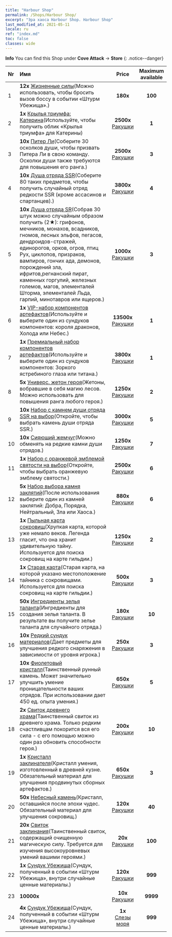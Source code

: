 ```yaml
---
title: "Harbour Shop"
permalink: /Shops/Harbour Shop/
excerpt: "Эра хаоса Harbour Shop. Harbour Shop"
last_modified_at: 2021-05-11
locale: ru
ref: "index.md"
toc: false
classes: wide
---
```


**Info** You can find this Shop under **Cove Attack** -> **Store** 
{: .notice--danger}

  |  Nr  |      Имя      |         Price        |   Maximum available      |
  |:-----|:---------------|:--------------------:|:------------------------:|
  | 1 |  **12x** [Жизненные силы](/ItemsRU/con_954/)(Можно использовать, чтобы бросить вызов боссу в событии «Штурм Убежища».) |  **180x** <i class="fas fa-gem"/>  | **100** |
  | 2 |  **1x** [Крылья триумфа: Катерина](/ItemsRU/con_1032/)(Используйте, чтобы получить облик «Крылья триумфа» для Катерины) |  **2500x** [Ракушки](/ItemsRU/con_950/)  | **1** |
  | 3 |  **10x** [Питер Ли](/ItemsRU/her_397/)(Соберите 30 осколков души, чтобы призвать Питера Ли в свою команду. Осколки души также требуются для повышения его ранга.) |  **2500x** [Ракушки](/ItemsRU/con_950/)  | **3** |
  | 4 |  **10x** [Душа отряда SSR](/ItemsRU/con_535/)(Соберите 80 таких предметов, чтобы получить случайный отряд редкости SSR (кроме ассасинов и спартанцев).) |  **3800x** [Ракушки](/ItemsRU/con_950/)  | **4** |
  | 5 |  **10x** [Душа отряда SR](/ItemsRU/con_534/)(Собрав 30 штук можно случайным образом получить (2★): грифонов, мечников, монахов, всадников, гномов, лесных эльфов, пегасов, дендроидов-стражей, единорогов, орков, огров, птиц Рух, циклопов, призраков, вампиров, гончих ада, демонов, порождений зла, ифритов,регнанский пират, каменных горгулий, железных големов, магов, элементалей Шторма, элементалей Льда, гарпий, минотавров или ящеров.) |  **1000x** [Ракушки](/ItemsRU/con_950/)  | **3** |
  | 6 |  **1x** [VIP-набор компонентов артефактов](/ItemsRU/con_1740/)(Используйте и выберите один из сундуков компонентов: короля драконов, Холода или Небес.) |  **13500x** [Ракушки](/ItemsRU/con_950/)  | **1** |
  | 7 |  **1x** [Премиальный набор компонентов артефактов](/ItemsRU/con_1433/)(Используйте и выберите один из сундуков компонентов: Зоркого ястребиного глаза или титана.) |  **3800x** [Ракушки](/ItemsRU/con_950/)  | **1** |
  | 8 |  **5x** [Универс. жетон героя](/ItemsRU/her_358/)(Жетоны, вобравшие в себя магию лесов. Можно использовать для повышения ранга любого героя.) |  **1250x** [Ракушки](/ItemsRU/con_950/)  | **2** |
  | 9 |  **10x** [Набор с камнем души отряда SSR на выбор](/ItemsRU/con_1105/)(Откройте, чтобы выбрать камень души отряда SSR.) |  **3000x** [Ракушки](/ItemsRU/con_950/)  | **5** |
  | 10 |  **10x** [Сияющий жемчуг](/ItemsRU/con_527/)(Можно обменять на редкие камни души отрядов.) |  **1250x** [Ракушки](/ItemsRU/con_950/)  | **7** |
  | 11 |  **1x** [Набор с оранжевой эмблемой святости на выбор](/ItemsRU/con_1104/)(Откройте, чтобы выбрать оранжевую эмблему святости.) |  **2500x** [Ракушки](/ItemsRU/con_950/)  | **6** |
  | 12 |  **5x** [Набор выбора камня заклятий](/ItemsRU/con_1480/)(После использования выберите один из камней заклятий: Добра, Порядка, Нейтральный, Зла или Хаоса.) |  **880x** [Ракушки](/ItemsRU/con_950/)  | **6** |
  | 13 |  **1x** [Пыльная карта сокровищ](/ItemsRU/con_1156/)(Хрупкая карта, которой уже немало веков. Легенда гласит, что она хранит удивительную тайну. Используется для поиска сокровищ на карте гильдии.) |  **1250x** [Ракушки](/ItemsRU/con_950/)  | **2** |
  | 14 |  **1x** [Старая карта](/ItemsRU/con_1155/)(Старая карта, на которой указано местоположение тайника с сокровищами. Используется для поиска сокровищ на карте гильдии.) |  **500x** [Ракушки](/ItemsRU/con_950/)  | **3** |
  | 15 |  **50x** [Ингредиенты зелья таланта](/ItemsRU/con_1120/)(Ингредиенты для создания зелья таланта. В результате вы получите зелье таланта для случайного отряда.) |  **180x** [Ракушки](/ItemsRU/con_950/)  | **10** |
  | 16 |  **10x** [Редкий сундук материалов](/ItemsRU/con_757/)(Дает предметы для улучшения редкого снаряжения в зависимости от уровня игрока.) |  **250x** [Ракушки](/ItemsRU/con_950/)  | **3** |
  | 17 |  **10x** [Фиолетовый кристалл](/ItemsRU/con_720/)(Таинственный рунный камень. Может значительно улучшить умение проницательности ваших отрядов. При использовании дает 450 ед. опыта умения.) |  **650x** [Ракушки](/ItemsRU/con_950/)  | **5** |
  | 18 |  **2x** [Свиток древнего храма](/ItemsRU/con_697/)(Таинственный свиток из древнего храма. Только редким счастливцам покорится вся его сила - с его помощью можно один раз обновить способности героя.) |  **200x** [Ракушки](/ItemsRU/con_950/)  | **10** |
  | 19 |  **1x** [Кристалл заклинателя](/ItemsRU/art_189/)(Кристалл умения, изготовленный в древней кузне. Обязательный материал для улучшения продвинутых сборных артефактов.) |  **650x** [Ракушки](/ItemsRU/con_950/)  | **3** |
  | 20 |  **50x** [Небесный камень](/ItemsRU/art_188/)(Кристалл, оставшийся после эпохи чудес. Обязательный материал для улучшения сокровищ.) |  **120x** [Ракушки](/ItemsRU/con_950/)  | **40** |
  | 21 |  **20x** [Свиток заклинания](/ItemsRU/con_694/)(Таинственный свиток, содержащий очищенную магическую силу. Требуется для изучения высокоуровневых умений вашими героями.) |  **20x** [Ракушки](/ItemsRU/con_950/)  | **100** |
  | 22 |  **1x** [Сундук Убежища](/ItemsRU/con_1093/)(Сундук, полученный в событии «Штурм Убежища», внутри случайные ценные материалы.) |  **120x** [Ракушки](/ItemsRU/con_950/)  | **999** |
  | 23 |  **10000x** <i class="fas fa-coins"/> |  **10x** [Ракушки](/ItemsRU/con_950/)  | **9999** |
  | 24 |  **4x** [Сундук Убежища](/ItemsRU/con_1093/)(Сундук, полученный в событии «Штурм Убежища», внутри случайные ценные материалы.) |  **1x** [Слезы моря](/ItemsRU/con_955/)  | **999** |
